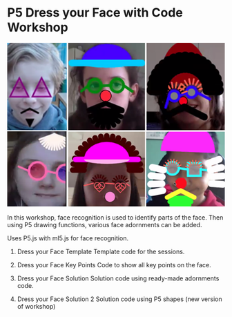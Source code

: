 # P5 Dress your Face with Code Workshop

![Faces](image.png)

In this workshop, face recognition is used to identify parts of the face.  Then using P5 drawing functions, various face adornments can be added.

Uses P5.js with ml5.js for face recognition.

1. Dress your Face Template
Template code for the sessions.

2. Dress your Face Key Points
Code to show all key points on the face.

3. Dress your Face Solution
Solution code using ready-made adornments code.

4. Dress your Face Solution 2
Solution code using P5 shapes (new version of workshop)